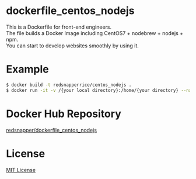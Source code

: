 # dockerfile_centos_nodejs

This is a Dockerfile for front-end engineers.  
The file builds a Docker Image including CentOS7 + nodebrew + nodejs + npm.  
You can start to develop websites smoothly by using it.

# Example
```sh
$ docker build -t redsnapperrice/centos_nodejs .
$ docker run -it -v /{your local directory}:/home/{your directory} --name {Container NAME} {Image ID}
```

# Docker Hub Repository
[redsnapper/dockerfile_centos_nodejs](https://hub.docker.com/r/redsnapper/dockerfile_centos_nodejs/)

# License
[MIT License](https://github.com/redsnapperrice/dockerfile_centos_nodejs/blob/master/LICENSE)
